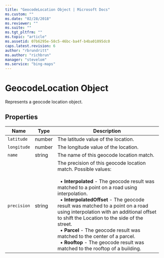 ```yaml
---
title: "GeocodeLocation Object | Microsoft Docs"
ms.custom: ""
ms.date: "02/28/2018"
ms.reviewer: ""
ms.suite: ""
ms.tgt_pltfrm: ""
ms.topic: "article"
ms.assetid: 07b6295e-58c5-46bc-ba4f-b4ba01095dc0
caps.latest.revision: 6
author: "rbrundritt"
ms.author: "richbrun"
manager: "stevelom"
ms.service: "bing-maps"
---
```

# GeocodeLocation Object
Represents a geocode location object.

## Properties

Name              | Type                                                       | Description
----------------- | ---------------------------------------------------------- | -------------------------------------
`latitude`        | number                          | The latitude value of the location.
`longitude`        | number                          | The longitude value of the location.
`name`            | string                                                     | The name of this geocode location match.
`precision`       | string    | The precision of this geocode location match. Possible values:<br/><br/>&nbsp;&nbsp;• **Interpolated** - The geocode result was matched to a point on a road using interpolation.<br/>&nbsp;&nbsp;• **InterpolatedOffset** - The geocode result was matched to a point on a road using interpolation with an additional offset to shift the Location to the side of the street.<br/>&nbsp;&nbsp;• **Parcel** - The geocode result was matched to the center of a parcel.<br/>&nbsp;&nbsp;• **Rooftop** - The geocode result was matched to the rooftop of a building.
